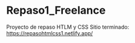 # Repaso1_Freelance
Proyecto de repaso HTLM y CSS
Sitio terminado: https://repasohtmlcss1.netlify.app/
